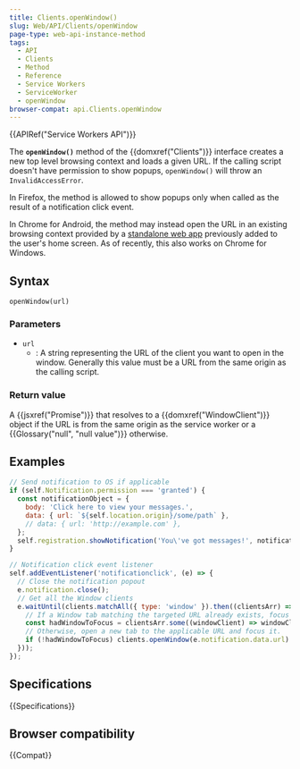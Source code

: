 ```yaml
---
title: Clients.openWindow()
slug: Web/API/Clients/openWindow
page-type: web-api-instance-method
tags:
  - API
  - Clients
  - Method
  - Reference
  - Service Workers
  - ServiceWorker
  - openWindow
browser-compat: api.Clients.openWindow
---
```


{{APIRef("Service Workers API")}}

The **`openWindow()`** method of the {{domxref("Clients")}}
interface creates a new top level browsing context and loads a given URL. If the calling
script doesn't have permission to show popups, `openWindow()` will throw an
`InvalidAccessError`.

In Firefox, the method is allowed to show popups only when called as the result of a
notification click event.

In Chrome for Android, the method may instead open the URL in an existing browsing
context provided by a [standalone web app](/en-US/docs/Web/Progressive_web_apps) previously added to the user's home screen. As of recently, this also works on
Chrome for Windows.

## Syntax

```js-nolint
openWindow(url)
```

### Parameters

- `url`
  - : A string representing the URL of the client you want to open in
    the window. Generally this value must be a URL from the same origin as the calling
    script.

### Return value

A {{jsxref("Promise")}} that resolves to a {{domxref("WindowClient")}} object if the
URL is from the same origin as the service worker or a {{Glossary("null", "null
  value")}} otherwise.

## Examples

```js
// Send notification to OS if applicable
if (self.Notification.permission === 'granted') {
  const notificationObject = {
    body: 'Click here to view your messages.',
    data: { url: `${self.location.origin}/some/path` },
    // data: { url: 'http://example.com' },
  };
  self.registration.showNotification('You\'ve got messages!', notificationObject);
}

// Notification click event listener
self.addEventListener('notificationclick', (e) => {
  // Close the notification popout
  e.notification.close();
  // Get all the Window clients
  e.waitUntil(clients.matchAll({ type: 'window' }).then((clientsArr) => {
    // If a Window tab matching the targeted URL already exists, focus that;
    const hadWindowToFocus = clientsArr.some((windowClient) => windowClient.url === e.notification.data.url ? (windowClient.focus(), true) : false);
    // Otherwise, open a new tab to the applicable URL and focus it.
    if (!hadWindowToFocus) clients.openWindow(e.notification.data.url).then((windowClient) => windowClient ? windowClient.focus() : null);
  }));
});
```

## Specifications

{{Specifications}}

## Browser compatibility

{{Compat}}
